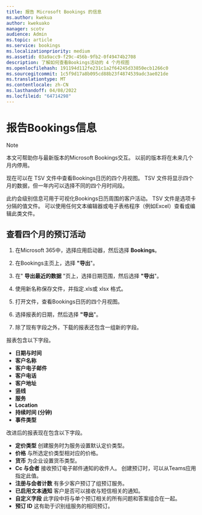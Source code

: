 ```yaml
---
title: 报告 Microsoft Bookings 的信息
ms.author: kwekua
author: kwekuako
manager: scotv
audience: Admin
ms.topic: article
ms.service: bookings
ms.localizationpriority: medium
ms.assetid: 03a9acc9-f29c-456b-9fb2-0f49474b2708
description: 了解如何查看Bookings活动的 4 个月视图
ms.openlocfilehash: 191194d112fe231c1a2f64245d33850ecb1266c0
ms.sourcegitcommit: 1c5f9d17a8b095cd88b23f4874539adc3ae021de
ms.translationtype: MT
ms.contentlocale: zh-CN
ms.lasthandoff: 04/08/2022
ms.locfileid: "64714298"
---
```

# <a name="reporting-info-for-bookings"></a>报告Bookings信息

> [!NOTE]
> 本文可帮助你与最新版本的Microsoft Bookings交互。 以前的版本将在未来几个月内停用。

现在可以在 TSV 文件中查看Bookings日历的四个月视图。 TSV 文件将显示四个月的数据，但一年内可以选择不同的四个月时间段。

此约会级别信息可用于可视化Bookings日历周围的客户活动。 TSV 文件是选项卡分隔的值文件。 可以使用任何文本编辑器或电子表格程序（例如Excel）查看或编辑此类文件。

## <a name="see-four-months-of-booking-activity"></a>查看四个月的预订活动

1. 在Microsoft 365中，选择应用启动器，然后选择 **Bookings**。

1. 在Bookings主页上，选择 **"导出**"。

1. 在" **导出最近的数据** "页上，选择日期范围，然后选择 **"导出**"。

1. 使用新名称保存文件，并指定.xls或 xlsx 格式。

1. 打开文件，查看Bookings日历的四个月视图。

1. 选择报表的日期，然后选择 **"导出**"。

1. 除了现有字段之外，下载的报表还包含一组新的字段。

报表包含以下字段。

 - **日期与时间**
- **客户名称**
- **客户电子邮件**
- **客户电话**
- **客户地址**
- **竖线**
- **服务**
- **Location**
- **持续时间 (分钟)**
- **事件类型**

改进后的报表现在包含以下字段。

- **定价类型**   创建服务时为服务设置默认定价类型。
- **价格**   与所选定价类型相对应的价格。
- **货币**   为企业设置货币类型。
- **Cc 与会者**   接收预订电子邮件通知的收件人。 创建预订时，可以从Teams应用指定此值。
- **注册与会者计数**   有多少客户预订了组预订服务。
- **已启用文本通知**   客户是否可以接收与短信相关的通知。
- **自定义字段**   此字段中将与单个预订相关的所有问题和答案组合在一起。
- **预订 ID**   这有助于识别组服务的相同预订。
